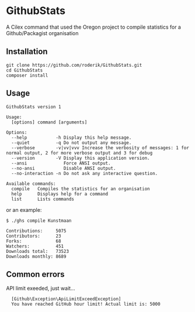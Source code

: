GithubStats
===========

A Cilex command that used the Oregon project to compile statistics for a Github/Packagist organisation

## Installation

```
git clone https://github.com/roderik/GithubStats.git
cd GithubStats
composer install
```

## Usage

```
GithubStats version 1

Usage:
  [options] command [arguments]

Options:
  --help           -h Display this help message.
  --quiet          -q Do not output any message.
  --verbose        -v|vv|vvv Increase the verbosity of messages: 1 for normal output, 2 for more verbose output and 3 for debug
  --version        -V Display this application version.
  --ansi              Force ANSI output.
  --no-ansi           Disable ANSI output.
  --no-interaction -n Do not ask any interactive question.

Available commands:
  compile   Compiles the statistics for an organisation
  help      Displays help for a command
  list      Lists commands
```

or an example:

```
$ ./ghs compile Kunstmaan

Contributions:     5075
Contributors:      23
Forks:             68
Watchers:          451
Downloads total:   73523
Downloads monthly: 8689

```



## Common errors

API limit exeeded, just wait...
```
  [Github\Exception\ApiLimitExceedException]
  You have reached GitHub hour limit! Actual limit is: 5000
```
